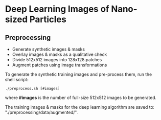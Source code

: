 # Deep Learning Images of Nano-sized Particles

## Preprocessing 
- Generate synthetic images & masks
- Overlay images & masks as a qualitative check
- Divide 512x512 images into 128x128 patches
- Augment patches using image transformations

To generate the synthetic training images and pre-process them, run the shell script:

    ./preprocess.sh [#images]

where __#images__ is the number of full-size 512x512 images to be generated.

The training images & masks for the deep learning algorithm are saved to: "./preprocessing/data/augmented/".